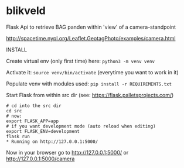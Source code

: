 # blikveld
Flask Api to retrieve BAG panden within 'view' of a camera-standpoint

http://spacetime.nypl.org/Leaflet.GeotagPhoto/examples/camera.html

INSTALL

Create virtual env (only first time) here: ``python3 -m venv venv``

Activate it: ``source venv/bin/activate`` (everytime you want to work in it)

Populate venv with modules used: ``pip install -r REQUIREMENTS.txt``

Start Flask from within src dir (see: https://flask.palletsprojects.com/)

```
# cd into the src dir
cd src
# now:
export FLASK_APP=app
# if you want development mode (auto reload when editing)
export FLASK_ENV=development  
flask run
* Running on http://127.0.0.1:5000/
```

Now in your browser go to http://127.0.0.1:5000/ or http://127.0.0.1:5000/camera


